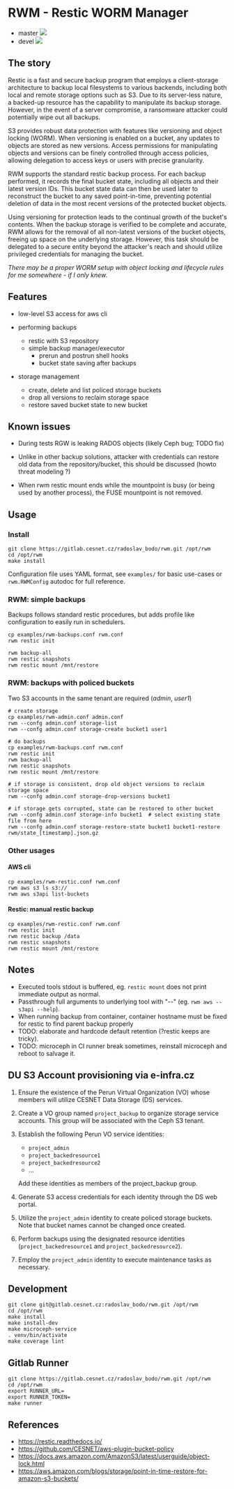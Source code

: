 # RWM - Restic WORM Manager

* master ![](https://gitlab.cesnet.cz/radoslav_bodo/rwm/badges/master/pipeline.svg)
* devel ![](https://gitlab.cesnet.cz/radoslav_bodo/rwm/badges/devel/pipeline.svg)


## The story

Restic is a fast and secure backup program that employs a client-storage
architecture to backup local filesystems to various backends, including both
local and remote storage options such as S3. Due to its server-less nature, a
backed-up resource has the capability to manipulate its backup storage.
However, in the event of a server compromise, a ransomware attacker could
potentially wipe out all backups.

S3 provides robust data protection with features like versioning and object
locking (WORM). When versioning is enabled on a bucket, any updates to objects
are stored as new versions. Access permissions for manipulating objects and
versions can be finely controlled through access policies, allowing delegation
to access keys or users with precise granularity.

RWM supports the standard restic backup process. For each backup performed, it
records the final bucket state, including all objects and their latest version
IDs. This bucket state data can then be used later to reconstruct the bucket to
any saved point-in-time, preventing potential deletion of data in the most
recent versions of the protected bucket objects.

Using versioning for protection leads to the continual growth of the bucket's
contents. When the backup storage is verified to be complete and accurate, RWM
allows for the removal of all non-latest versions of the bucket objects,
freeing up space on the underlying storage. However, this task should be
delegated to a secure entity beyond the attacker's reach and should utilize
privileged credentials for managing the bucket.


*There may be a proper WORM setup with object locking and lifecycle rules for me
somewhere - if I only knew.*


## Features

* low-level S3 access for aws cli

* performing backups
  * restic with S3 repository
  * simple backup manager/executor
    * prerun and postrun shell hooks
    * bucket state saving after backups

* storage management
  * create, delete and list policed storage buckets
  * drop all versions to reclaim storage space
  * restore saved bucket state to new bucket


## Known issues

* During tests RGW is leaking RADOS objects (likely Ceph bug; TODO fix)

* Unlike in other backup solutions, attacker with credentials can restore
  old data from the repository/bucket, this should be discussed (howto threat modeling ?)

* When rwm restic mount ends while the mountpoint is busy (or being used by another process),
  the FUSE mountpoint is not removed.


## Usage

### Install

```
git clone https://gitlab.cesnet.cz/radoslav_bodo/rwm.git /opt/rwm
cd /opt/rwm
make install
```

Configuration file uses YAML format, see `examples/` for basic use-cases or
`rwm.RWMConfig` autodoc for full reference.


### RWM: simple backups

Backups follows standard restic procedures, but adds profile like configuration
to easily run in schedulers.

```
cp examples/rwm-backups.conf rwm.conf
rwm restic init

rwm backup-all
rwm restic snapshots
rwm restic mount /mnt/restore
```


### RWM: backups with policed buckets

Two S3 accounts in the same tenant are required (*admin*, *user1*)

```
# create storage
cp examples/rwm-admin.conf admin.conf
rwm --confg admin.conf storage-list
rwm --confg admin.conf storage-create bucket1 user1

# do backups
cp examples/rwm-backups.conf rwm.conf
rwm restic init
rwm backup-all
rwm restic snapshots
rwm restic mount /mnt/restore

# if storage is consistent, drop old object versions to reclaim storage space
rwm --confg admin.conf storage-drop-versions bucket1

# if storage gets corrupted, state can be restored to other bucket
rwm --confg admin.conf storage-info bucket1  # select existing state file from here
rwm --confg admin.conf storage-restore-state bucket1 bucket1-restore rwm/state_[timestamp].json.gz
```


### Other usages

#### AWS cli

```
cp examples/rwm-restic.conf rwm.conf
rwm aws s3 ls s3://
rwm aws s3api list-buckets
```


#### Restic: manual restic backup

```
cp examples/rwm-restic.conf rwm.conf
rwm restic init
rwm restic backup /data
rwm restic snapshots
rwm restic mount /mnt/restore
```


## Notes

* Executed tools stdout is buffered, eg. `restic mount` does not print immediate output as normal.
* Passthrough full arguments to underlying tool with "--" (eg. `rwm aws -- s3api --help`).
* When running backup from container, container hostname must be fixed for restic to find
  parent backup properly
* TODO: elaborate and hardcode default retention (?restic keeps are tricky).
* TODO: microceph in CI runner break sometimes, reinstall microceph and reboot to salvage it.


## DU S3 Account provisioning via e-infra.cz

1. Ensure the existence of the Perun Virtual Organization (VO) whose members
   will utilize CESNET Data Storage (DS) services.

2. Create a VO group named `project_backup` to organize storage service accounts.
   This group will be associated with the Ceph S3 tenant.

3. Establish the following Perun VO service identities:
    * `project_admin`
    * `project_backedresource1`
    * `project_backedresource2`
    * ...

    Add these identities as members of the project_backup group.

4. Generate S3 access credentials for each identity through the DS web portal.

5. Utilize the `project_admin` identity to create policed storage buckets. Note
   that bucket names cannot be changed once created.

6. Perform backups using the designated resource identities
   (`project_backedresource1` and `project_backedresource2`).

7. Employ the `project_admin` identity to execute maintenance tasks as necessary.


## Development
```
git clone git@gitlab.cesnet.cz:radoslav_bodo/rwm.git /opt/rwm
cd /opt/rwm
make install
make install-dev
make microceph-service
. venv/bin/activate
make coverage lint
```


## Gitlab Runner

```
git clone https://gitlab.cesnet.cz/radoslav_bodo/rwm.git /opt/rwm
cd /opt/rwm
export RUNNER_URL=
export RUNNER_TOKEN=
make runner
```


## References

* https://restic.readthedocs.io/
* https://github.com/CESNET/aws-plugin-bucket-policy
* https://docs.aws.amazon.com/AmazonS3/latest/userguide/object-lock.html
* https://aws.amazon.com/blogs/storage/point-in-time-restore-for-amazon-s3-buckets/
